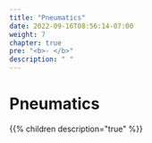 ```yaml
---
title: "Pneumatics"
date: 2022-09-16T08:56:14-07:00
weight: 7
chapter: true
pre: "<b>- </b>"
description: " "
---
```


# Pneumatics

{{% children description="true" %}}